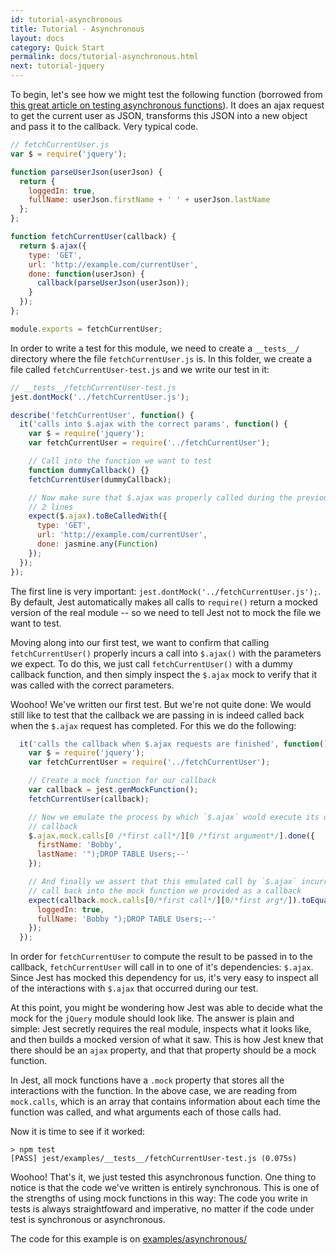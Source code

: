 ```yaml
---
id: tutorial-asynchronous
title: Tutorial - Asynchronous
layout: docs
category: Quick Start
permalink: docs/tutorial-asynchronous.html
next: tutorial-jquery
---
```



To begin, let's see how we might test the following function (borrowed from [this great article on testing asynchronous functions](http://martinfowler.com/articles/asyncJS.html)). It does an ajax request to get the current user as JSON, transforms this JSON into a new object and pass it to the callback. Very typical code.

```javascript
// fetchCurrentUser.js
var $ = require('jquery');

function parseUserJson(userJson) {
  return {
    loggedIn: true,
    fullName: userJson.firstName + ' ' + userJson.lastName
  };
};

function fetchCurrentUser(callback) {
  return $.ajax({
    type: 'GET',
    url: 'http://example.com/currentUser',
    done: function(userJson) {
      callback(parseUserJson(userJson));
    }
  });
};

module.exports = fetchCurrentUser;
```

In order to write a test for this module, we need to create a `__tests__/`
directory where the file `fetchCurrentUser.js` is. In this folder, we create a
file called `fetchCurrentUser-test.js` and we write our test in it:

```javascript
// __tests__/fetchCurrentUser-test.js
jest.dontMock('../fetchCurrentUser.js');

describe('fetchCurrentUser', function() {
  it('calls into $.ajax with the correct params', function() {
    var $ = require('jquery');
    var fetchCurrentUser = require('../fetchCurrentUser');

    // Call into the function we want to test
    function dummyCallback() {}
    fetchCurrentUser(dummyCallback);

    // Now make sure that $.ajax was properly called during the previous
    // 2 lines
    expect($.ajax).toBeCalledWith({
      type: 'GET',
      url: 'http://example.com/currentUser',
      done: jasmine.any(Function)
    });
  });
});
```

The first line is very important: `jest.dontMock('../fetchCurrentUser.js');`.
By default, Jest automatically makes all calls to `require()` return a mocked
version of the real module -- so we need to tell Jest not to mock the file we
want to test.

Moving along into our first test, we want to confirm that calling
`fetchCurrentUser()` properly incurs a call into `$.ajax()` with the parameters
we expect. To do this, we just call `fetchCurrentUser()` with a dummy callback
function, and then simply inspect the `$.ajax` mock to verify that it was called
with the correct parameters.

Woohoo! We've written our first test. But we're not quite done: We would still
like to test that the callback we are passing in is indeed called back when the
`$.ajax` request has completed. For this we do the following:

```javascript
  it('calls the callback when $.ajax requests are finished', function() {
    var $ = require('jquery');
    var fetchCurrentUser = require('../fetchCurrentUser');

    // Create a mock function for our callback
    var callback = jest.genMockFunction();
    fetchCurrentUser(callback);

    // Now we emulate the process by which `$.ajax` would execute its own
    // callback
    $.ajax.mock.calls[0 /*first call*/][0 /*first argument*/].done({
      firstName: 'Bobby',
      lastName: '");DROP TABLE Users;--'
    });

    // And finally we assert that this emulated call by `$.ajax` incurred a
    // call back into the mock function we provided as a callback
    expect(callback.mock.calls[0/*first call*/][0/*first arg*/]).toEqual({
      loggedIn: true,
      fullName: 'Bobby ");DROP TABLE Users;--'
    });
  });
```

In order for `fetchCurrentUser` to compute the result to be passed in to the
callback, `fetchCurrentUser` will call in to one of it's dependencies: `$.ajax`.
Since Jest has mocked this dependency for us, it's very easy to inspect all of
the interactions with `$.ajax` that occurred during our test.

At this point, you might be wondering how Jest was able to decide what the mock
for the `jQuery` module should look like. The answer is plain and simple: Jest
secretly requires the real module, inspects what it looks like, and then builds
a mocked version of what it saw. This is how Jest knew that there should be an
`ajax` property, and that that property should be a mock function.

In Jest, all mock functions have a `.mock` property that stores all the
interactions with the function. In the above case, we are reading from
`mock.calls`, which is an array that contains information about each time the
function was called, and what arguments each of those calls had.

Now it is time to see if it worked:

```
> npm test
[PASS] jest/examples/__tests__/fetchCurrentUser-test.js (0.075s)
```

Woohoo! That's it, we just tested this asynchronous function. One thing to
notice is that the code we've written is entirely synchronous. This is one of
the strengths of using mock functions in this way: The code you write in tests
is always straightfoward and imperative, no matter if the code under test is
synchronous or asynchronous.

The code for this example is on [examples/asynchronous/](https://github.com/facebook/jest/tree/master/examples/asynchronous)
